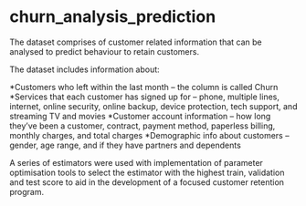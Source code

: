 # churn_analysis_prediction

The dataset comprises of customer related information that can be analysed to predict behaviour to retain customers. 

The dataset includes information about:

*Customers who left within the last month – the column is called Churn
*Services that each customer has signed up for – phone, multiple lines, internet, online security, online backup, device protection, tech support, and streaming TV and movies
*Customer account information – how long they’ve been a customer, contract, payment method, paperless billing, monthly charges, and total charges
*Demographic info about customers – gender, age range, and if they have partners and dependents

A series of estimators were used with implementation of parameter optimisation tools to select the estimator with the highest train, validation and test score to aid in the development of a focused customer retention program.
